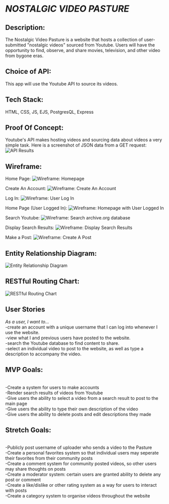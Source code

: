 <h1><em>NOSTALGIC VIDEO PASTURE</em></h1>

<h2>Description:</h2>
The Nostalgic Video Pasture is a website that hosts a collection of user-submitted "nostalgic videos" sourced from Youtube. Users will have the opportunity to find, observe, and share movies, television, and other video from bygone eras.

<h2>Choice of API:</h2>
This app will use the Youtube API to source its videos.

<h2>Tech Stack:</h2>
HTML, CSS, JS, EJS, PostgresQL, Express

<h2>Proof Of Concept:</h2>
Youtube's API makes hosting videos and sourcing data about videos a very simple task. Here is a screenshot of JSON data from a GET request:
</br>
<img src="/diagrams/Search1.png" alt="API Results" title="API Results">


<h2>Wireframe:</h2>

Home Page:
<img src="/diagrams/homepage_wireframe.png" alt="Wireframe: Homepage" title="Wireframe: Homepage">

Create An Account:
<img src="/diagrams/signup_wireframe.png" alt="Wireframe: Create An Account" title="Wireframe: Create An Account">

Log In:
<img src="/diagrams/log_in_wireframe.png" alt="Wireframe: User Log In" title="Wireframe: User Log In">

Home Page (User Logged In):
<img src="/diagrams/homepage_userloggedin_wireframe.png" alt="Wireframe: Homepage with User Logged In" title="Wireframe: Homepage with user logged in">

Search Youtube:
<img src="/diagrams/search_page_wireframe.png" alt="Wireframe: Search archive.org database" title="Wireframe: Search archive.org database">

Display Search Results:
<img src="/diagrams/search_results_wireframe.png" alt="Wireframe: Display Search Results" title="Wireframe: Display search results">

Make a Post:
<img src="/diagrams/make_a_post_wireframe.png" alt="Wireframe: Create A Post" title="Wireframe: Create A Post">


<h2>Entity Relationship Diagram:</h2>
<img src="/diagrams/ERD.png" alt="Entity Relationship Diagram" title="Entity Relationship Diagram">

<h2> RESTful Routing Chart:</h2>
<img src="/diagrams/REST_routing.png" alt="RESTful Routing Chart" title="RESTful Routing Chart">

<h2>User Stories</h2>
<em>As a user, I want to...</em>
</br>-create an account with a unique username that I can log into whenever I use the website.
</br>-view what I and previous users have posted to the website.
</br>-search the Youtube database to find content to share.
</br>-select an individual video to post to the website, as well as type a description to accompany the video.

<h2>MVP Goals:</h2>
</br>-Create a system for users to make accounts
</br>-Render search results of videos from Youtube
</br>-Give users the ability to select a video from a search result to post to the main page
</br>-Give users the ability to type their own description of the video
</br>-Give users the ability to delete posts and edit descriptions they made

<h2>Stretch Goals:</h2>
</br>-Publicly post username of uploader who sends a video to the Pasture
</br>-Create a personal favorites system so that individual users may seperate their favorites from their community posts
</br>-Create a comment system for community posted videos, so other users may share thoughts on posts
</br>-Create a moderator system: certain users are granted ability to delete any post or comment
</br>-Create a like/dislike or other rating system as a way for users to interact with posts
</br>-Create a category system to organise videos throughout the website